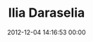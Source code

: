 ---
title: "Ilia Daraselia"
date: 2012-12-04 14:16:53 00:00
permalink: /daraselia
twitter: ""
likes: [1533]
id: 1656
gravatar: "http://www.gravatar.com/avatar/ab28fb36d800ac1d744d80184087c0c6"
---